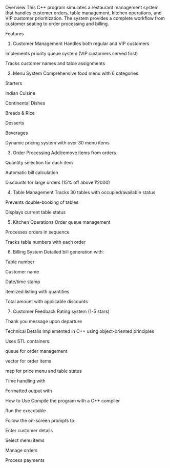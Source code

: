 Overview
This C++ program simulates a restaurant management system that handles customer orders, table management, kitchen operations, and VIP customer prioritization. The system provides a complete workflow from customer seating to order processing and billing.

Features
1. Customer Management
Handles both regular and VIP customers

Implements priority queue system (VIP customers served first)

Tracks customer names and table assignments

2. Menu System
Comprehensive food menu with 6 categories:

Starters

Indian Cuisine

Continental Dishes

Breads & Rice

Desserts

Beverages

Dynamic pricing system with over 30 menu items

3. Order Processing
Add/remove items from orders

Quantity selection for each item

Automatic bill calculation

Discounts for large orders (15% off above ₹2000)

4. Table Management
Tracks 30 tables with occupied/available status

Prevents double-booking of tables

Displays current table status

5. Kitchen Operations
Order queue management

Processes orders in sequence

Tracks table numbers with each order

6. Billing System
Detailed bill generation with:

Table number

Customer name

Date/time stamp

Itemized listing with quantities

Total amount with applicable discounts

7. Customer Feedback
Rating system (1-5 stars)

Thank you message upon departure

Technical Details
Implemented in C++ using object-oriented principles

Uses STL containers:

queue for order management

vector for order items

map for price menu and table status

Time handling with <ctime>

Formatted output with <iomanip>

How to Use
Compile the program with a C++ compiler

Run the executable

Follow the on-screen prompts to:

Enter customer details

Select menu items

Manage orders

Process payments
